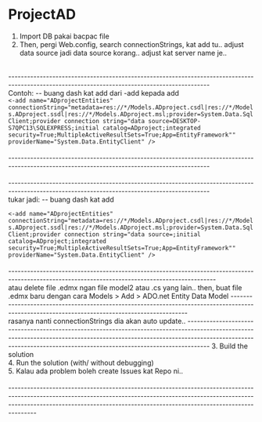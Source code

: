 # ProjectAD

1. Import DB pakai bacpac file<br>
2. Then, pergi Web.config, search connectionStrings, kat add tu.. adjust data source jadi data source korang.. adjust kat server name je..
<br>
----------------------------------------------------------------------------------------------------------------------------------------------
<br>
Contoh: -- buang dash kat add dari -add kepada add
<code>
<-add name="ADprojectEntities" connectionString="metadata=res://*/Models.ADproject.csdl|res://*/Models.ADproject.ssdl|res://*/Models.ADproject.msl;provider=System.Data.SqlClient;provider connection string=&quot;data source=DESKTOP-S7QPC13\SQLEXPRESS;initial catalog=ADproject;integrated security=True;MultipleActiveResultSets=True;App=EntityFramework&quot;" providerName="System.Data.EntityClient" />
</code>
<br>----------------------------------------------------------------------------------------------------------------------------------------------<br>
<br>----------------------------------------------------------------------------------------------------------------------------------------------<br>
tukar jadi: -- buang dash kat add <br>
<code>
<-add name="ADprojectEntities" connectionString="metadata=res://*/Models.ADproject.csdl|res://*/Models.ADproject.ssdl|res://*/Models.ADproject.msl;provider=System.Data.SqlClient;provider connection string=&quot;data source=<nama server korang>;initial catalog=ADproject;integrated security=True;MultipleActiveResultSets=True;App=EntityFramework&quot;" providerName="System.Data.EntityClient" />
</code>
<br>------------------------------------------------------------------------------------------------------------------------------------------------<br>
atau delete file  .edmx ngan file model2 atau .cs yang lain.. then, buat file .edmx baru dengan cara Models > Add > ADO.net Entity Data Model
----------------------------------------------------------------------------------------------------------------------------------------------<br>
rasanya nanti connectionStrings dia akan auto update.. 
-------------------------------------------------------------------------------------------------------------------------------------------------------------------------------------------------------------------------------------------------
3. Build the solution<br>
4. Run the solution (with/ without debugging)<br>
5. Kalau ada problem boleh create Issues kat Repo ni..<br>
<br>---------------------------------------------------------------------------------------------------------------------------------------------------------------------------------------------------------------------------------------------------<br>
